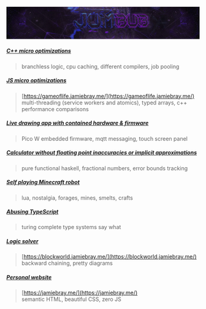 ![](https://raw.githubusercontent.com/Jumbub/jumbub/main/jumbub_dark.jpg)

##### [C++ micro optimizations](https://github.com/Jumbub/game-of-life-cpp)

> branchless logic, cpu caching, different compilers, job pooling

##### [JS micro optimizations](https://github.com/Jumbub/game-of-life-js)

> [https://gameoflife.jamiebray.me/](https://gameoflife.jamiebray.me/)</br>
> multi-threading (service workers and atomics), typed arrays, c++ performance comparisons

##### [Live drawing app with contained hardware & firmware](https://github.com/Jumbub/pico-to-pico/blob/main/README.md)

> Pico W embedded firmware, mqtt messaging, touch screen panel

##### [Calculator without floating point inaccuracies or implicit approximations](https://github.com/Jumbub/do-math-right)

> pure functional haskell, fractional numbers, error bounds tracking

##### [Self playing Minecraft robot](https://github.com/Jumbub/replicating-robots/tree/master)

> lua, nostalgia, forages, mines, smelts, crafts

##### [Abusing TypeScript](https://github.com/Jumbub/abusing-typescript)

> turing complete type systems say what

##### [Logic solver](https://github.com/Jumbub/block-world)

> [https://blockworld.jamiebray.me/](https://blockworld.jamiebray.me/)</br>
> backward chaining, pretty diagrams

##### [Personal website](https://github.com/Jumbub/jamiebray-ui)

> [https://jamiebray.me/](https://jamiebray.me/)</br>
> semantic HTML, beautiful CSS, zero JS
